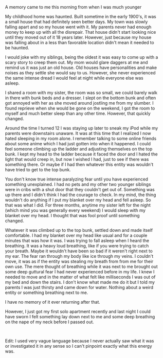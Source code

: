 A memory came to me this morning from when I was much younger

My childhood home was haunted. Built sometime in the early 1900's, it was a small house that had definitely seen better days. My town was slowly falling apart and so my house went with it. My parents never had enough money to keep up with all the disrepair. That house didn't start looking nice until they moved out of it 18 years later. However, just because my house was falling about in a less than favorable location didn't mean it needed to be haunted.

I would joke with my siblings, being the oldest it was easy to come up with a scary story to creep them out. My mom would glare daggers at me and remind us it was just an old house. Old houses have personalities and make noises as they settle she would say to us. However, she never experienced the same intense dread I would feel at night while everyone else was asleep.

I shared a room with my sister, the room was so small, we could barely walk in there with bunk beds and a dresser. I slept on the bottom bunk and often got annoyed with her as she moved around jostling me from my slumber. I found reprieve when she would be gone on the weekend, I got the room to myself and much better sleep than any other time. However, that quickly changed.

Around the time I turned 12 I was staying up later to sneak my iPod while my parents were downstairs unaware. It was at this time that I realized I now hated sleeping in my room alone. I remember talking to some online friends about some anime which I had just gotten into when it happened. I could feel someone climbing up the ladder and adjusting themselves on the top bunk. I kept my head to the ladder because it faced the door and I hated the light that would creep in, but now I wished I had, just to see if there was something there. Or maybe if I had then whatever this entity was wouldn't have tried to get to the top bunk.

You don't know true intense paralyzing fear until you have experienced something unexplained. I had no pets and my other two younger siblings were in cribs with a shut door that they couldn't get out of. Something was up there and I didn't think I had the courage to check. In my mind, the thing wouldn't do anything if I put my blanket over my head and fell asleep. So that was what I did. For three months, anytime my sister left for the night (which mind you was generally every weekend) I would sleep with my blanket over my head. I thought that was fool proof until something changed.

Whatever it was climbed up to the top bunk, settled down and made itself comfortable. I had my blanket over my head like usual and for a couple minutes that was how it was. I was trying to fall asleep when I heard the breathing. It was a heavy loud breathing, like if you were trying to catch your breath. Maybe it wouldn't have been so bad if it weren't right next to my ear. The fear ran through my body like ice through my veins. I couldn't move, it was as if the entity was stealing my breath from from me for their own use. The mere thought of breathing while it was next to me brought out some deep guttural fear I had never experienced before in my life. I knew I needed to move and in the matter of what felt like milliseconds I was out of my bed and down the stairs. I don't know what made me do it but I told my parents I was just thirsty and came down for water. Nothing about a weird entity or something breathing next to me.

I have no memory of it ever returning after that.

However, I just got my first solo apartment recently and last night I could have sworn I felt something lay down next to me and some deep breathing on the nape of my neck before I passed out.

&#x200B;

Edit: I used very vague language because I never actually saw what it was or investigated it in any sense so I can't pinpoint exactly what this energy was.